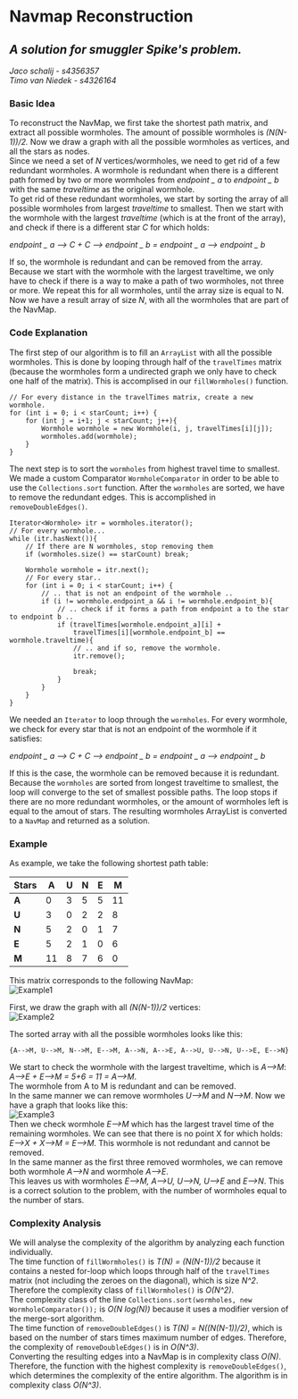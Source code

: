 # Navmap Reconstruction
## *A solution for smuggler Spike's problem.*  
*Jaco schalij - s4356357*  
*Timo van Niedek - s4326164*  

### Basic Idea ###
To reconstruct the NavMap, we first take the shortest path matrix, and extract all possible wormholes. The amount of possible wormholes is *(N(N-1))/2.* Now we draw a graph with all the possible wormholes as vertices, and all the stars as nodes.  
Since we need a set of *N* vertices/wormholes, we need to get rid of a few redundant wormholes. A wormhole is redundant when there is a different path formed by two or more wormholes from *endpoint _ a* to *endpoint _ b* with the same *traveltime* as the original wormhole.  
To get rid of these redundant wormholes, we start by sorting the array of all possible wormholes from largest *traveltime* to smallest. Then we start with the wormhole with the largest *traveltime* (which is at the front of the array), and check if there is a different star *C* for which holds:    
  
*endpoint _ a --> C + C --> endpoint _ b = endpoint _ a --> endpoint _ b*
      
If so, the wormhole is redundant and can be removed from the array. Because we start with the wormhole with the largest traveltime, we only have to check if there is a way to make a path of two wormholes, not three or more. We repeat this for all wormholes, until the array size is equal to N. Now we have a result array of size *N*, with all the wormholes 
that are part of the NavMap.

### Code Explanation ###

The first step of our algorithm is to fill an `ArrayList` with all the possible wormholes. This is done by looping through half of the `travelTimes` matrix (because the wormholes form a undirected graph we only have to check one half of the matrix). This is accomplised in our `fillWormholes()` function.

    // For every distance in the travelTimes matrix, create a new wormhole.
	for (int i = 0; i < starCount; i++) {
		for (int j = i+1; j < starCount; j++){
			Wormhole wormhole = new Wormhole(i, j, travelTimes[i][j]);
			wormholes.add(wormhole);
		}
	}

The next step is to sort the `wormholes` from highest travel time to smallest. We made a custom Comparator `WormholeComparator` in order to be able to use the `Collections.sort` function. After the `wormholes` are sorted, we have to remove the redundant edges. This is accomplished in `removeDoubleEdges()`.

    Iterator<Wormhole> itr = wormholes.iterator();
	// For every wormhole...
	while (itr.hasNext()){
		// If there are N wormholes, stop removing them
		if (wormholes.size() == starCount) break;
		
		Wormhole wormhole = itr.next();
		// For every star..
		for (int i = 0; i < starCount; i++) {
			// .. that is not an endpoint of the wormhole ..
			if (i != wormhole.endpoint_a && i != wormhole.endpoint_b){
				// .. check if it forms a path from endpoint a to the star to endpoint b ..
				if (travelTimes[wormhole.endpoint_a][i] + 
					travelTimes[i][wormhole.endpoint_b] == wormhole.traveltime){
					// .. and if so, remove the wormhole.
					itr.remove();
					
					break;
				}
			}
		}
	}

We needed an `Iterator` to loop through the `wormholes`. For every wormhole, we check for every star that is not an endpoint of the wormhole if it satisfies:  
  
*endpoint _ a --> C + C --> endpoint _ b = endpoint _ a --> endpoint _ b* 
  
If this is the case, the wormhole can be removed because it is redundant. Because the `wormholes` are sorted from longest traveltime to smallest, the loop will converge to the set of smallest possible paths. The loop stops if there are no more redundant wormholes, or the amount of wormholes left is equal to the amout of stars. The resulting wormholes ArrayList is converted to a `NavMap` and returned as a solution. 
  
  






### Example ###

As example, we take the following shortest path table:  
  
| Stars | A | U | N | E | M |
|---    |---|---|---|---|---|
|**A**  | 0 | 3 | 5 | 5 | 11|
|**U**  | 3 | 0 | 2 | 2 | 8 |
|**N**  | 5 | 2 | 0 | 1 | 7 |
|**E**  | 5 | 2 | 1 | 0 | 6 |
|**M**  |11 | 8 | 7 | 6 | 0 |
  
This matrix corresponds to the following NavMap:  
![Example1](http://cl.ly/YPfv/Graph1.jpg)

First, we draw the graph with all *(N(N-1))/2* vertices:  
![Example2](http://cl.ly/YPib/Graph2.jpg)

The sorted array with all the possible wormholes looks like this:  
  
`{A-->M, U-->M, N-->M, E-->M, A-->N, A-->E, A-->U, U-->N, U-->E, E-->N}`  
  
We start to check the wormhole with the largest traveltime, which is *A-->M*:  
*A-->E + E-->M = 5+6 = 11 = A-->M*.  
The wormhole from A to M is redundant and can be removed.  
In the same manner we can remove wormholes *U-->M* and *N-->M*. Now we have a graph that looks like this:  
![Example3](http://cl.ly/YPu3/Graph3.jpg)  
Then we check wormhole *E-->M* which has the largest travel time of the remaining wormholes.
We can see that there is no point X for which holds:
*E-->X + X-->M = E-->M*.
This wormhole is not redundant and cannot be removed.  
In the same manner as the first three removed wormholes, we can remove both wormhole *A-->N* and wormhole *A-->E*.  
This leaves us with wormholes *E-->M, A-->U, U-->N, U-->E* and *E-->N*. This is a correct solution to the problem, with the number of wormholes equal to the number of stars.
  
  
  
### Complexity Analysis ###

We will analyse the complexity of the algorithm by analyzing each function individually.  
The time function of `fillWormholes()` is *T(N) = (N(N-1))/2* because it contains a nested for-loop which loops through half of the `travelTimes` matrix (not including the zeroes on the diagonal), which is size *N^2*. Therefore the complexity class of `fillWormholes()` is *O(N^2)*.  
The complexity class of the line  `Collections.sort(wormholes, new WormholeComparator());`  is *O(N log(N))* because it uses a modifier version of the merge-sort algorithm.  
The time function of `removeDoubleEdges()` is *T(N) = N((N(N-1))/2)*, which is based on the number of stars times maximum number of edges. Therefore, the complexity of `removeDoubleEdges()` is in *O(N^3)*.  
Converting the resulting edges into a NavMap is in complexity class *O(N)*.  
Therefore, the function with the highest complexity is `removeDoubleEdges()`, which determines the complexity of the entire algorithm. The algorithm is in complexity class *O(N^3)*.
